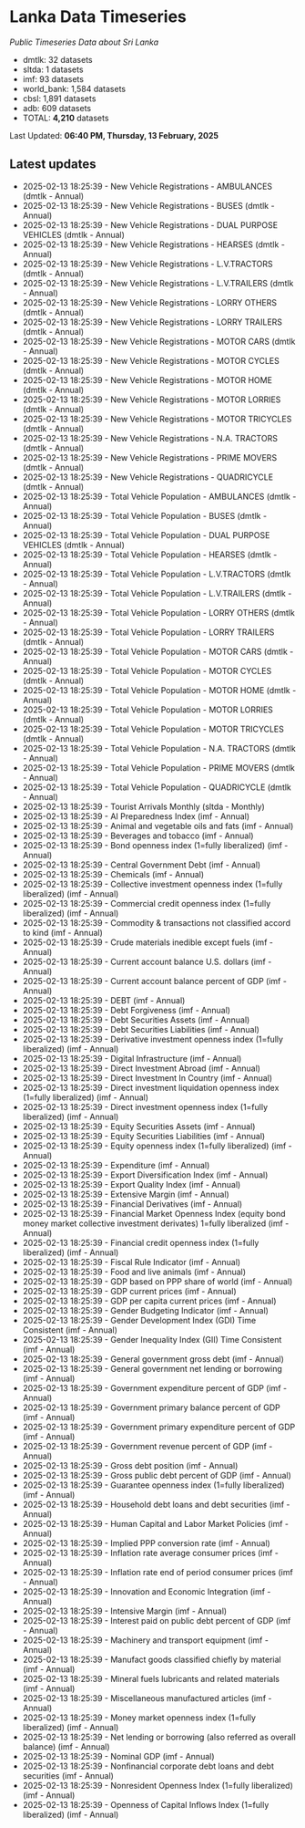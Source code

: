 # Lanka Data Timeseries
*Public Timeseries Data about Sri Lanka*

* dmtlk: 32 datasets
* sltda: 1 datasets
* imf: 93 datasets
* world_bank: 1,584 datasets
* cbsl: 1,891 datasets
* adb: 609 datasets
* TOTAL: **4,210** datasets

Last Updated: **06:40 PM, Thursday, 13 February, 2025**

## Latest updates

* 2025-02-13 18:25:39 - New Vehicle Registrations - AMBULANCES (dmtlk - Annual)
* 2025-02-13 18:25:39 - New Vehicle Registrations - BUSES (dmtlk - Annual)
* 2025-02-13 18:25:39 - New Vehicle Registrations - DUAL PURPOSE VEHICLES (dmtlk - Annual)
* 2025-02-13 18:25:39 - New Vehicle Registrations - HEARSES (dmtlk - Annual)
* 2025-02-13 18:25:39 - New Vehicle Registrations - L.V.TRACTORS (dmtlk - Annual)
* 2025-02-13 18:25:39 - New Vehicle Registrations - L.V.TRAILERS (dmtlk - Annual)
* 2025-02-13 18:25:39 - New Vehicle Registrations - LORRY OTHERS (dmtlk - Annual)
* 2025-02-13 18:25:39 - New Vehicle Registrations - LORRY TRAILERS (dmtlk - Annual)
* 2025-02-13 18:25:39 - New Vehicle Registrations - MOTOR CARS (dmtlk - Annual)
* 2025-02-13 18:25:39 - New Vehicle Registrations - MOTOR CYCLES (dmtlk - Annual)
* 2025-02-13 18:25:39 - New Vehicle Registrations - MOTOR HOME (dmtlk - Annual)
* 2025-02-13 18:25:39 - New Vehicle Registrations - MOTOR LORRIES (dmtlk - Annual)
* 2025-02-13 18:25:39 - New Vehicle Registrations - MOTOR TRICYCLES (dmtlk - Annual)
* 2025-02-13 18:25:39 - New Vehicle Registrations - N.A. TRACTORS (dmtlk - Annual)
* 2025-02-13 18:25:39 - New Vehicle Registrations - PRIME MOVERS (dmtlk - Annual)
* 2025-02-13 18:25:39 - New Vehicle Registrations - QUADRICYCLE (dmtlk - Annual)
* 2025-02-13 18:25:39 - Total Vehicle Population - AMBULANCES (dmtlk - Annual)
* 2025-02-13 18:25:39 - Total Vehicle Population - BUSES (dmtlk - Annual)
* 2025-02-13 18:25:39 - Total Vehicle Population - DUAL PURPOSE VEHICLES (dmtlk - Annual)
* 2025-02-13 18:25:39 - Total Vehicle Population - HEARSES (dmtlk - Annual)
* 2025-02-13 18:25:39 - Total Vehicle Population - L.V.TRACTORS (dmtlk - Annual)
* 2025-02-13 18:25:39 - Total Vehicle Population - L.V.TRAILERS (dmtlk - Annual)
* 2025-02-13 18:25:39 - Total Vehicle Population - LORRY OTHERS (dmtlk - Annual)
* 2025-02-13 18:25:39 - Total Vehicle Population - LORRY TRAILERS (dmtlk - Annual)
* 2025-02-13 18:25:39 - Total Vehicle Population - MOTOR CARS (dmtlk - Annual)
* 2025-02-13 18:25:39 - Total Vehicle Population - MOTOR CYCLES (dmtlk - Annual)
* 2025-02-13 18:25:39 - Total Vehicle Population - MOTOR HOME (dmtlk - Annual)
* 2025-02-13 18:25:39 - Total Vehicle Population - MOTOR LORRIES (dmtlk - Annual)
* 2025-02-13 18:25:39 - Total Vehicle Population - MOTOR TRICYCLES (dmtlk - Annual)
* 2025-02-13 18:25:39 - Total Vehicle Population - N.A. TRACTORS (dmtlk - Annual)
* 2025-02-13 18:25:39 - Total Vehicle Population - PRIME MOVERS (dmtlk - Annual)
* 2025-02-13 18:25:39 - Total Vehicle Population - QUADRICYCLE (dmtlk - Annual)
* 2025-02-13 18:25:39 - Tourist Arrivals Monthly (sltda - Monthly)
* 2025-02-13 18:25:39 - AI Preparedness Index (imf - Annual)
* 2025-02-13 18:25:39 - Animal and vegetable oils and fats (imf - Annual)
* 2025-02-13 18:25:39 - Beverages and tobacco (imf - Annual)
* 2025-02-13 18:25:39 - Bond openness index (1=fully liberalized) (imf - Annual)
* 2025-02-13 18:25:39 - Central Government Debt (imf - Annual)
* 2025-02-13 18:25:39 - Chemicals (imf - Annual)
* 2025-02-13 18:25:39 - Collective investment openness index (1=fully liberalized) (imf - Annual)
* 2025-02-13 18:25:39 - Commercial credit openness index (1=fully liberalized) (imf - Annual)
* 2025-02-13 18:25:39 - Commodity & transactions not classified accord to kind (imf - Annual)
* 2025-02-13 18:25:39 - Crude materials inedible except fuels (imf - Annual)
* 2025-02-13 18:25:39 - Current account balance U.S. dollars (imf - Annual)
* 2025-02-13 18:25:39 - Current account balance percent of GDP (imf - Annual)
* 2025-02-13 18:25:39 - DEBT (imf - Annual)
* 2025-02-13 18:25:39 - Debt Forgiveness (imf - Annual)
* 2025-02-13 18:25:39 - Debt Securities Assets (imf - Annual)
* 2025-02-13 18:25:39 - Debt Securities Liabilities (imf - Annual)
* 2025-02-13 18:25:39 - Derivative investment openness index (1=fully liberalized) (imf - Annual)
* 2025-02-13 18:25:39 - Digital Infrastructure (imf - Annual)
* 2025-02-13 18:25:39 - Direct Investment Abroad (imf - Annual)
* 2025-02-13 18:25:39 - Direct Investment In Country (imf - Annual)
* 2025-02-13 18:25:39 - Direct investment liquidation openness index (1=fully liberalized) (imf - Annual)
* 2025-02-13 18:25:39 - Direct investment openness index (1=fully liberalized) (imf - Annual)
* 2025-02-13 18:25:39 - Equity Securities Assets (imf - Annual)
* 2025-02-13 18:25:39 - Equity Securities Liabilities (imf - Annual)
* 2025-02-13 18:25:39 - Equity openness index (1=fully liberalized) (imf - Annual)
* 2025-02-13 18:25:39 - Expenditure (imf - Annual)
* 2025-02-13 18:25:39 - Export Diversification Index (imf - Annual)
* 2025-02-13 18:25:39 - Export Quality Index (imf - Annual)
* 2025-02-13 18:25:39 - Extensive Margin (imf - Annual)
* 2025-02-13 18:25:39 - Financial Derivatives (imf - Annual)
* 2025-02-13 18:25:39 - Financial Market Openness Index (equity bond money market collective investment derivates) 1=fully liberalized (imf - Annual)
* 2025-02-13 18:25:39 - Financial credit openness index (1=fully liberalized) (imf - Annual)
* 2025-02-13 18:25:39 - Fiscal Rule Indicator (imf - Annual)
* 2025-02-13 18:25:39 - Food and live animals (imf - Annual)
* 2025-02-13 18:25:39 - GDP based on PPP share of world (imf - Annual)
* 2025-02-13 18:25:39 - GDP current prices (imf - Annual)
* 2025-02-13 18:25:39 - GDP per capita current prices (imf - Annual)
* 2025-02-13 18:25:39 - Gender Budgeting Indicator (imf - Annual)
* 2025-02-13 18:25:39 - Gender Development Index (GDI) Time Consistent (imf - Annual)
* 2025-02-13 18:25:39 - Gender Inequality Index (GII) Time Consistent (imf - Annual)
* 2025-02-13 18:25:39 - General government gross debt (imf - Annual)
* 2025-02-13 18:25:39 - General government net lending or borrowing (imf - Annual)
* 2025-02-13 18:25:39 - Government expenditure percent of GDP (imf - Annual)
* 2025-02-13 18:25:39 - Government primary balance percent of GDP (imf - Annual)
* 2025-02-13 18:25:39 - Government primary expenditure percent of GDP (imf - Annual)
* 2025-02-13 18:25:39 - Government revenue percent of GDP (imf - Annual)
* 2025-02-13 18:25:39 - Gross debt position (imf - Annual)
* 2025-02-13 18:25:39 - Gross public debt percent of GDP (imf - Annual)
* 2025-02-13 18:25:39 - Guarantee openness index (1=fully liberalized) (imf - Annual)
* 2025-02-13 18:25:39 - Household debt loans and debt securities (imf - Annual)
* 2025-02-13 18:25:39 - Human Capital and Labor Market Policies (imf - Annual)
* 2025-02-13 18:25:39 - Implied PPP conversion rate (imf - Annual)
* 2025-02-13 18:25:39 - Inflation rate average consumer prices (imf - Annual)
* 2025-02-13 18:25:39 - Inflation rate end of period consumer prices (imf - Annual)
* 2025-02-13 18:25:39 - Innovation and Economic Integration (imf - Annual)
* 2025-02-13 18:25:39 - Intensive Margin (imf - Annual)
* 2025-02-13 18:25:39 - Interest paid on public debt percent of GDP (imf - Annual)
* 2025-02-13 18:25:39 - Machinery and transport equipment (imf - Annual)
* 2025-02-13 18:25:39 - Manufact goods classified chiefly by material (imf - Annual)
* 2025-02-13 18:25:39 - Mineral fuels lubricants and related materials (imf - Annual)
* 2025-02-13 18:25:39 - Miscellaneous manufactured articles (imf - Annual)
* 2025-02-13 18:25:39 - Money market openness index (1=fully liberalized) (imf - Annual)
* 2025-02-13 18:25:39 - Net lending or borrowing (also referred as overall balance) (imf - Annual)
* 2025-02-13 18:25:39 - Nominal GDP (imf - Annual)
* 2025-02-13 18:25:39 - Nonfinancial corporate debt loans and debt securities (imf - Annual)
* 2025-02-13 18:25:39 - Nonresident Openness Index (1=fully liberalized) (imf - Annual)
* 2025-02-13 18:25:39 - Openness of Capital Inflows Index (1=fully liberalized) (imf - Annual)
